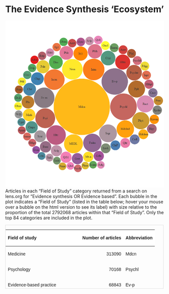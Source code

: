 The Evidence Synthesis ‘Ecosystem’
================

![](ES_Ecosystem_files/figure-gfm/lens%20bubbleplot%20reduced-1.png)<!-- -->
Articles in each “Field of Study” category returned from a search on
lens.org for “Evidence synthesis OR Evidence based”. Each bubble in the
plot indicates a “Field of Study” (listed in the table below; hover your
mouse over a bubble on the html version to see its label) with size
relative to the proportion of the total 2792068 articles within that
“Field of Study”. Only the top 84 categories are included in the plot.

<div style="border: 1px solid #ddd; padding: 0px; overflow-y: scroll; height:200px; overflow-x: scroll; width:500px; ">

<table class=" lightable-paper" style='font-family: "Arial Narrow", arial, helvetica, sans-serif; margin-left: auto; margin-right: auto;'>

<thead>

<tr>

<th style="text-align:left;position: sticky; top:0; background-color: #FFFFFF;">

Field of study

</th>

<th style="text-align:right;position: sticky; top:0; background-color: #FFFFFF;">

Number of articles

</th>

<th style="text-align:left;position: sticky; top:0; background-color: #FFFFFF;">

Abbreviation

</th>

</tr>

</thead>

<tbody>

<tr>

<td style="text-align:left;">

Medicine

</td>

<td style="text-align:right;">

313090

</td>

<td style="text-align:left;">

Mdcn

</td>

</tr>

<tr>

<td style="text-align:left;">

Psychology

</td>

<td style="text-align:right;">

70168

</td>

<td style="text-align:left;">

Psychl

</td>

</tr>

<tr>

<td style="text-align:left;">

Evidence-based practice

</td>

<td style="text-align:right;">

68843

</td>

<td style="text-align:left;">

Ev-p

</td>

</tr>

<tr>

<td style="text-align:left;">

Internal medicine

</td>

<td style="text-align:right;">

45838

</td>

<td style="text-align:left;">

Intm

</td>

</tr>

<tr>

<td style="text-align:left;">

Nursing

</td>

<td style="text-align:right;">

41865

</td>

<td style="text-align:left;">

Nrsn

</td>

</tr>

<tr>

<td style="text-align:left;">

Intensive care medicine

</td>

<td style="text-align:right;">

41813

</td>

<td style="text-align:left;">

Incm

</td>

</tr>

<tr>

<td style="text-align:left;">

Evidence-based medicine

</td>

<td style="text-align:right;">

41547

</td>

<td style="text-align:left;">

Ev-m

</td>

</tr>

<tr>

<td style="text-align:left;">

Psychological intervention

</td>

<td style="text-align:right;">

38907

</td>

<td style="text-align:left;">

Psyi

</td>

</tr>

<tr>

<td style="text-align:left;">

Health care

</td>

<td style="text-align:right;">

38028

</td>

<td style="text-align:left;">

Hltc

</td>

</tr>

<tr>

<td style="text-align:left;">

MEDLINE

</td>

<td style="text-align:right;">

35541

</td>

<td style="text-align:left;">

MEDL

</td>

</tr>

<tr>

<td style="text-align:left;">

Family medicine

</td>

<td style="text-align:right;">

33230

</td>

<td style="text-align:left;">

Fmlm

</td>

</tr>

<tr>

<td style="text-align:left;">

Surgery

</td>

<td style="text-align:right;">

31180

</td>

<td style="text-align:left;">

Srgr

</td>

</tr>

<tr>

<td style="text-align:left;">

Medical education

</td>

<td style="text-align:right;">

30015

</td>

<td style="text-align:left;">

Mdcled

</td>

</tr>

<tr>

<td style="text-align:left;">

Physical therapy

</td>

<td style="text-align:right;">

29242

</td>

<td style="text-align:left;">

Phyt

</td>

</tr>

<tr>

<td style="text-align:left;">

Randomized controlled trial

</td>

<td style="text-align:right;">

28636

</td>

<td style="text-align:left;">

Rnct

</td>

</tr>

<tr>

<td style="text-align:left;">

Population

</td>

<td style="text-align:right;">

28326

</td>

<td style="text-align:left;">

Pplt

</td>

</tr>

<tr>

<td style="text-align:left;">

Psychiatry

</td>

<td style="text-align:right;">

24071

</td>

<td style="text-align:left;">

Psychtr

</td>

</tr>

<tr>

<td style="text-align:left;">

Alternative medicine

</td>

<td style="text-align:right;">

22500

</td>

<td style="text-align:left;">

Altm

</td>

</tr>

<tr>

<td style="text-align:left;">

Context (language use)

</td>

<td style="text-align:right;">

21246

</td>

<td style="text-align:left;">

C(u)

</td>

</tr>

<tr>

<td style="text-align:left;">

Public health

</td>

<td style="text-align:right;">

20421

</td>

<td style="text-align:left;">

Pblh

</td>

</tr>

<tr>

<td style="text-align:left;">

Intervention (counseling)

</td>

<td style="text-align:right;">

20048

</td>

<td style="text-align:left;">

I(c)

</td>

</tr>

<tr>

<td style="text-align:left;">

Public relations

</td>

<td style="text-align:right;">

18597

</td>

<td style="text-align:left;">

Pblr

</td>

</tr>

<tr>

<td style="text-align:left;">

Disease

</td>

<td style="text-align:right;">

18577

</td>

<td style="text-align:left;">

Diss

</td>

</tr>

<tr>

<td style="text-align:left;">

Pediatrics

</td>

<td style="text-align:right;">

16957

</td>

<td style="text-align:left;">

Pdtr

</td>

</tr>

<tr>

<td style="text-align:left;">

Clinical psychology

</td>

<td style="text-align:right;">

16172

</td>

<td style="text-align:left;">

Clnp

</td>

</tr>

<tr>

<td style="text-align:left;">

Clinical trial

</td>

<td style="text-align:right;">

16164

</td>

<td style="text-align:left;">

Clnt

</td>

</tr>

<tr>

<td style="text-align:left;">

Political science

</td>

<td style="text-align:right;">

15913

</td>

<td style="text-align:left;">

Plts

</td>

</tr>

<tr>

<td style="text-align:left;">

Mental health

</td>

<td style="text-align:right;">

15378

</td>

<td style="text-align:left;">

Mnth

</td>

</tr>

<tr>

<td style="text-align:left;">

Computer science

</td>

<td style="text-align:right;">

14652

</td>

<td style="text-align:left;">

Cmps

</td>

</tr>

<tr>

<td style="text-align:left;">

Systematic review

</td>

<td style="text-align:right;">

13951

</td>

<td style="text-align:left;">

Sysr

</td>

</tr>

<tr>

<td style="text-align:left;">

Business

</td>

<td style="text-align:right;">

12859

</td>

<td style="text-align:left;">

Bsns

</td>

</tr>

<tr>

<td style="text-align:left;">

Sociology

</td>

<td style="text-align:right;">

12513

</td>

<td style="text-align:left;">

Sclg

</td>

</tr>

<tr>

<td style="text-align:left;">

Quality (business)

</td>

<td style="text-align:right;">

12493

</td>

<td style="text-align:left;">

Q(b)

</td>

</tr>

<tr>

<td style="text-align:left;">

Gerontology

</td>

<td style="text-align:right;">

12431

</td>

<td style="text-align:left;">

Grnt

</td>

</tr>

<tr>

<td style="text-align:left;">

Meta-analysis

</td>

<td style="text-align:right;">

10453

</td>

<td style="text-align:left;">

Mt-n

</td>

</tr>

<tr>

<td style="text-align:left;">

Guideline

</td>

<td style="text-align:right;">

10385

</td>

<td style="text-align:left;">

Gdln

</td>

</tr>

<tr>

<td style="text-align:left;">

Environmental health

</td>

<td style="text-align:right;">

9620

</td>

<td style="text-align:left;">

Envh

</td>

</tr>

<tr>

<td style="text-align:left;">

Clinical Practice

</td>

<td style="text-align:right;">

9606

</td>

<td style="text-align:left;">

ClnP

</td>

</tr>

<tr>

<td style="text-align:left;">

Qualitative research

</td>

<td style="text-align:right;">

9590

</td>

<td style="text-align:left;">

Qltr

</td>

</tr>

<tr>

<td style="text-align:left;">

Cardiology

</td>

<td style="text-align:right;">

9556

</td>

<td style="text-align:left;">

Crdl

</td>

</tr>

<tr>

<td style="text-align:left;">

Medical emergency

</td>

<td style="text-align:right;">

9546

</td>

<td style="text-align:left;">

Mdclem

</td>

</tr>

<tr>

<td style="text-align:left;">

Biology

</td>

<td style="text-align:right;">

9291

</td>

<td style="text-align:left;">

Blgy

</td>

</tr>

<tr>

<td style="text-align:left;">

Knowledge management

</td>

<td style="text-align:right;">

8743

</td>

<td style="text-align:left;">

Knwm

</td>

</tr>

<tr>

<td style="text-align:left;">

Epidemiology

</td>

<td style="text-align:right;">

8624

</td>

<td style="text-align:left;">

Epdm

</td>

</tr>

<tr>

<td style="text-align:left;">

Poison control

</td>

<td style="text-align:right;">

8457

</td>

<td style="text-align:left;">

Psnc

</td>

</tr>

<tr>

<td style="text-align:left;">

Cancer

</td>

<td style="text-align:right;">

8413

</td>

<td style="text-align:left;">

Cncr

</td>

</tr>

<tr>

<td style="text-align:left;">

Health policy

</td>

<td style="text-align:right;">

8287

</td>

<td style="text-align:left;">

Hlthpl

</td>

</tr>

<tr>

<td style="text-align:left;">

In patient

</td>

<td style="text-align:right;">

8043

</td>

<td style="text-align:left;">

Inpt

</td>

</tr>

<tr>

<td style="text-align:left;">

Pedagogy

</td>

<td style="text-align:right;">

7979

</td>

<td style="text-align:left;">

Pdgg

</td>

</tr>

<tr>

<td style="text-align:left;">

Psychotherapist

</td>

<td style="text-align:right;">

7910

</td>

<td style="text-align:left;">

Psychth

</td>

</tr>

<tr>

<td style="text-align:left;">

Process (engineering)

</td>

<td style="text-align:right;">

7877

</td>

<td style="text-align:left;">

P(n)

</td>

</tr>

<tr>

<td style="text-align:left;">

Anesthesia

</td>

<td style="text-align:right;">

7822

</td>

<td style="text-align:left;">

Anst

</td>

</tr>

<tr>

<td style="text-align:left;">

Emergency medicine

</td>

<td style="text-align:right;">

7725

</td>

<td style="text-align:left;">

Emrm

</td>

</tr>

<tr>

<td style="text-align:left;">

Oncology

</td>

<td style="text-align:right;">

7725

</td>

<td style="text-align:left;">

Oncl

</td>

</tr>

<tr>

<td style="text-align:left;">

Quality of life (healthcare)

</td>

<td style="text-align:right;">

7253

</td>

<td style="text-align:left;">

Qol(

</td>

</tr>

<tr>

<td style="text-align:left;">

Social psychology

</td>

<td style="text-align:right;">

7128

</td>

<td style="text-align:left;">

Sclp

</td>

</tr>

<tr>

<td style="text-align:left;">

Gynecology

</td>

<td style="text-align:right;">

7097

</td>

<td style="text-align:left;">

Gync

</td>

</tr>

<tr>

<td style="text-align:left;">

Anxiety

</td>

<td style="text-align:right;">

7051

</td>

<td style="text-align:left;">

Anxt

</td>

</tr>

<tr>

<td style="text-align:left;">

Diabetes mellitus

</td>

<td style="text-align:right;">

6985

</td>

<td style="text-align:left;">

Dbtm

</td>

</tr>

<tr>

<td style="text-align:left;">

Incidence (epidemiology)

</td>

<td style="text-align:right;">

6862

</td>

<td style="text-align:left;">

I(p)

</td>

</tr>

<tr>

<td style="text-align:left;">

Rehabilitation

</td>

<td style="text-align:right;">

6837

</td>

<td style="text-align:left;">

Rhbl

</td>

</tr>

<tr>

<td style="text-align:left;">

Best practice

</td>

<td style="text-align:right;">

6798

</td>

<td style="text-align:left;">

Bstp

</td>

</tr>

<tr>

<td style="text-align:left;">

Adverse effect

</td>

<td style="text-align:right;">

6773

</td>

<td style="text-align:left;">

Adve

</td>

</tr>

<tr>

<td style="text-align:left;">

Developmental psychology

</td>

<td style="text-align:right;">

6739

</td>

<td style="text-align:left;">

Dvlp

</td>

</tr>

<tr>

<td style="text-align:left;">

Curriculum

</td>

<td style="text-align:right;">

6726

</td>

<td style="text-align:left;">

Crrc

</td>

</tr>

<tr>

<td style="text-align:left;">

Pathology

</td>

<td style="text-align:right;">

6711

</td>

<td style="text-align:left;">

Pthl

</td>

</tr>

<tr>

<td style="text-align:left;">

Pregnancy

</td>

<td style="text-align:right;">

6421

</td>

<td style="text-align:left;">

Prgn

</td>

</tr>

<tr>

<td style="text-align:left;">

Depression (differential diagnoses)

</td>

<td style="text-align:right;">

6403

</td>

<td style="text-align:left;">

D(d)

</td>

</tr>

<tr>

<td style="text-align:left;">

Observational study

</td>

<td style="text-align:right;">

6281

</td>

<td style="text-align:left;">

Obss

</td>

</tr>

<tr>

<td style="text-align:left;">

Work (electrical)

</td>

<td style="text-align:right;">

6259

</td>

<td style="text-align:left;">

W(l)

</td>

</tr>

<tr>

<td style="text-align:left;">

Cognition

</td>

<td style="text-align:right;">

6227

</td>

<td style="text-align:left;">

Cgnt

</td>

</tr>

<tr>

<td style="text-align:left;">

Applied psychology

</td>

<td style="text-align:right;">

6183

</td>

<td style="text-align:left;">

Appp

</td>

</tr>

<tr>

<td style="text-align:left;">

Immunology

</td>

<td style="text-align:right;">

6158

</td>

<td style="text-align:left;">

Immn

</td>

</tr>

<tr>

<td style="text-align:left;">

Health promotion

</td>

<td style="text-align:right;">

6132

</td>

<td style="text-align:left;">

Hlthpr

</td>

</tr>

<tr>

<td style="text-align:left;">

Government

</td>

<td style="text-align:right;">

6039

</td>

<td style="text-align:left;">

Gvrn

</td>

</tr>

<tr>

<td style="text-align:left;">

Cochrane Library

</td>

<td style="text-align:right;">

5994

</td>

<td style="text-align:left;">

CchL

</td>

</tr>

<tr>

<td style="text-align:left;">

Stroke

</td>

<td style="text-align:right;">

5945

</td>

<td style="text-align:left;">

Strk

</td>

</tr>

<tr>

<td style="text-align:left;">

Endocrinology

</td>

<td style="text-align:right;">

5892

</td>

<td style="text-align:left;">

Endc

</td>

</tr>

<tr>

<td style="text-align:left;">

Physical medicine and rehabilitation

</td>

<td style="text-align:right;">

5832

</td>

<td style="text-align:left;">

Pmar

</td>

</tr>

<tr>

<td style="text-align:left;">

Quality of life

</td>

<td style="text-align:right;">

5757

</td>

<td style="text-align:left;">

Qlol

</td>

</tr>

<tr>

<td style="text-align:left;">

Psychosocial

</td>

<td style="text-align:right;">

5704

</td>

<td style="text-align:left;">

Psychs

</td>

</tr>

<tr>

<td style="text-align:left;">

Pharmacology

</td>

<td style="text-align:right;">

5679

</td>

<td style="text-align:left;">

Phrm

</td>

</tr>

<tr>

<td style="text-align:left;">

Economics

</td>

<td style="text-align:right;">

5669

</td>

<td style="text-align:left;">

Ecnm

</td>

</tr>

<tr>

<td style="text-align:left;">

Radiology

</td>

<td style="text-align:right;">

5624

</td>

<td style="text-align:left;">

Rdlg

</td>

</tr>

</tbody>

</table>

</div>
